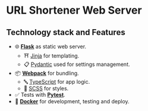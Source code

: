 # URL Shortener Web Server

## Technology stack and Features

- 🌐 [**Flask**](https://flask.palletsprojects.com/) as static web server.
    - ⛩️ [Jinja](https://jinja.palletsprojects.com/) for templating.
    - 📋 [Pydantic](https://docs.pydantic.dev/) used for settings management.
- 📦 [**Webpack**](https://webpack.js.org/) for bundling.
    - 🔤 [TypeScript](https://www.typescriptlang.org/) for app logic.
    - 🎨 [SCSS](https://sass-lang.com/) for styles.
- ✅ Tests with [**Pytest**](https://pytest.org/).
- 🐋 [**Docker**](https://www.docker.com/) for development, testing and deploy.
